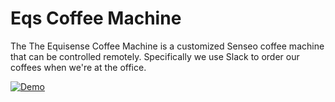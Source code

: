 # Eqs Coffee Machine

The The Equisense Coffee Machine is a customized Senseo coffee machine that can be controlled remotely. Specifically we use Slack to order our coffees when we're at the office.

[![Demo](https://img.youtube.com/vi/Cy_JUZg-ZYU/0.jpg)](https://www.youtube.com/watch?v=Cy_JUZg-ZYU)
